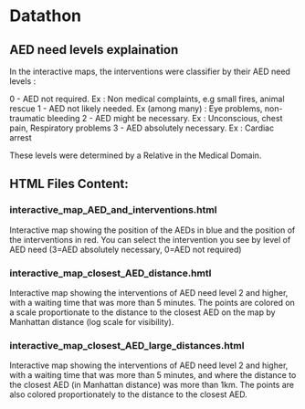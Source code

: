 # Datathon

## AED need levels explaination

In the interactive maps, the interventions were classifier by their AED need levels : 

0 - AED not required.
Ex : Non medical complaints, e.g small fires, animal rescue
1 - AED not likely needed.
Ex (among many) : Eye problems, non-traumatic bleeding
2 - AED might be necessary. 
Ex : Unconscious, chest pain, Respiratory problems
3 - AED absolutely necessary. 
Ex : Cardiac arrest

These levels were determined by a Relative in the Medical Domain. 


## HTML Files Content:
### interactive_map_AED_and_interventions.html
Interactive map showing the position of the AEDs in blue and the position of the interventions in red. You can select the intervention you see by level of AED need (3=AED absolutely necessary, 0=AED not required)

### interactive_map_closest_AED_distance.hmtl
Interactive map showing the interventions of AED need level 2 and higher, with a waiting time that was more than 5 minutes. The points are colored on a scale proportionate to the distance to the closest AED on the map by Manhattan distance (log scale for visibility).

### interactive_map_closest_AED_large_distances.html
Interactive map showing the interventions of AED need level 2 and higher, with a waiting time that was more than 5 minutes, and where the distance to the closest AED (in Manhattan distance) was more than 1km. The points are also colored proportionately to the distance to the closest AED.

